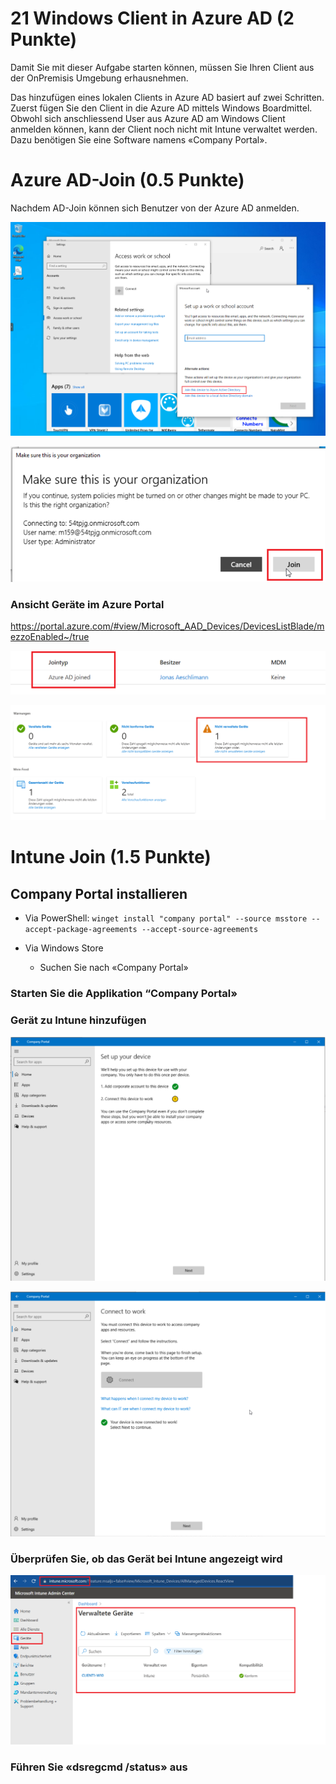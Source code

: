# 21 Windows Client in Azure AD (2 Punkte)

Damit Sie mit dieser Aufgabe starten können, müssen Sie Ihren Client aus der OnPremisis Umgebung erhausnehmen.



Das hinzufügen eines lokalen Clients in Azure AD basiert auf zwei Schritten. Zuerst fügen Sie den Client in die Azure AD mittels Windows Boardmittel. Obwohl sich anschliessend User aus Azure AD am Windows Client anmelden können, kann der Client noch nicht mit Intune verwaltet werden. Dazu benötigen Sie eine Software namens «Company Portal».





# Azure AD-Join (0.5 Punkte)

Nachdem AD-Join können sich Benutzer von der Azure AD anmelden.


![Picture01](/images/21-Picture1.png)


![Picture01](/images/21-Picture2.png)

### Ansicht Geräte im Azure Portal 
https://portal.azure.com/#view/Microsoft_AAD_Devices/DevicesListBlade/mezzoEnabled~/true

![Picture01](/images/21-Picture3.png)


![Picture01](/images/21-Picture4.png)

# Intune Join (1.5 Punkte)

## Company Portal installieren



- Via PowerShell: 
`winget install "company portal" --source msstore --accept-package-agreements --accept-source-agreements`


- Via Windows Store
    - Suchen Sie nach «Company Portal» 

### Starten Sie die Applikation “Company Portal»
### Gerät zu Intune hinzufügen

![Picture01](/images/21-Picture5.png)


![Picture01](/images/21-Picture6.png)

### Überprüfen Sie, ob das Gerät bei Intune angezeigt wird

![Picture01](/images/21-Picture7.png)

### Führen Sie «dsregcmd /status» aus



